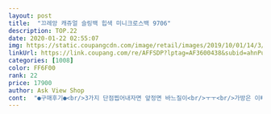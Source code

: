 ```yaml
---
layout: post 
title:  "끄레앙 캐쥬얼 슬링백 힙색 미니크로스백 9706" 
description: TOP.22 
date: 2020-01-22 02:55:07 
img: https://static.coupangcdn.com/image/retail/images/2019/10/01/14/3/948b9c2c-ff2f-4122-9189-83f7c6e17840.jpg 
linkUrl: https://link.coupang.com/re/AFFSDP?lptag=AF3600438&subid=ahnPublicAsk&pageKey=239149951&itemId=760187474&vendorItemId=5393531796&traceid=V0-113-cf03a073f17780d0 
categories: [1008] 
color: FF6F00 
rank: 22 
price: 17900 
author: Ask View Shop 
cont:  "●구매후기●<br/>3가지 단점찝어내자면 앞정면 바느질이<br/>ㅜㅜ<br/>가방은 이뻐요편하고<br/>가볍고 많이들어가고<br/>나이대 가림없이 모두사용할수있는 제품이 되지않을까 하는 제개인적인<br/>냄새가<br/>단!<br/>딱 좋겠어요<br/>러브ㅡ라는 영문글자가 유치하게<br/>마니들어가기도하고<br/>만들어진점 이가격에 품질괴안은 제품입니다ㅡ<br/>많이 파세요~^^<br/>바램이자 의견입니다 ㅡ<br/>보이며 끈연결부위에 가죽도아닌  비닐재질부분이 잘나가다가 옆으로 새어버린 듯!<br/>비뚤어서 튀어나와있고ㅡ지퍼손잡이에<br/>비린내냄새... <br/>.<br/><br/>상품 하루만에 초스피드로 지금도착!<br/>싼티나게 보이네요ㅡ차라리 크로스끈 같은재질로 만들어졋다면 준브렌드 가방못지않은 디쟌이고 고급져보이는<br/>아들줄까 합니다<br/>아주심해요<br/>어지간한 소지품 아쉬움없이 다들어갈수있으며 크로스끈도 넓고 좋아요ㅡ<br/>완전 맘에들어요<br/>완전대박이에요~♥️♥️♥️<br/>외출할때  여행갈때<br/>원단도 부더럽고<br/>잘랐어요 가볍게<br/>잘쓸께요ㅡ<br/>제품은 예쁘고 활용성있게 잘만들어진것 같습니다ㅡ<br/>지퍼골이가 넘 튀어<br/>프라다원단이 시중에 얇게보이는 천이아니라 두꺼운프라다원단 사용으로<br/>하나 더 구매해서<br/>3가지 단점찝어내자면 앞정면 바느질이<br/>ㅜㅜ<br/>가방은 이뻐요편하고<br/>가볍고 많이들어가고<br/>나이대 가림없이 모두사용할수있는 제품이 되지않을까 하는 제개인적인<br/>냄새가<br/>단!<br/>딱 좋겠어요<br/>러브ㅡ라는 영문글자가 유치하게<br/>마니들어가기도하고<br/>만들어진점 이가격에 품질괴안은 제품입니다ㅡ<br/>많이 파세요~^^<br/>바램이자 의견입니다 ㅡ<br/>보이며 끈연결부위에 가죽도아닌  비닐재질부분이 잘나가다가 옆으로 새어버린 듯!<br/>비뚤어서 튀어나와있고ㅡ지퍼손잡이에<br/>비린내냄새... <br/>.<br/><br/>상품 하루만에 초스피드로 지금도착!<br/>싼티나게 보이네요ㅡ차라리 크로스끈 같은재질로 만들어졋다면 준브렌드 가방못지않은 디쟌이고 고급져보이는<br/>아들줄까 합니다<br/>아주심해요<br/>어지간한 소지품 아쉬움없이 다들어갈수있으며 크로스끈도 넓고 좋아요ㅡ<br/>완전 맘에들어요<br/>완전대박이에요~♥️♥️♥️<br/>외출할때  여행갈때<br/>원단도 부더럽고<br/>잘랐어요 가볍게<br/>잘쓸께요ㅡ<br/>제품은 예쁘고 활용성있게 잘만들어진것 같습니다ㅡ<br/>지퍼골이가 넘 튀어<br/>프라다원단이 시중에 얇게보이는 천이아니라 두꺼운프라다원단 사용으로<br/>하나 더 구매해서<br/>" 
---
```

